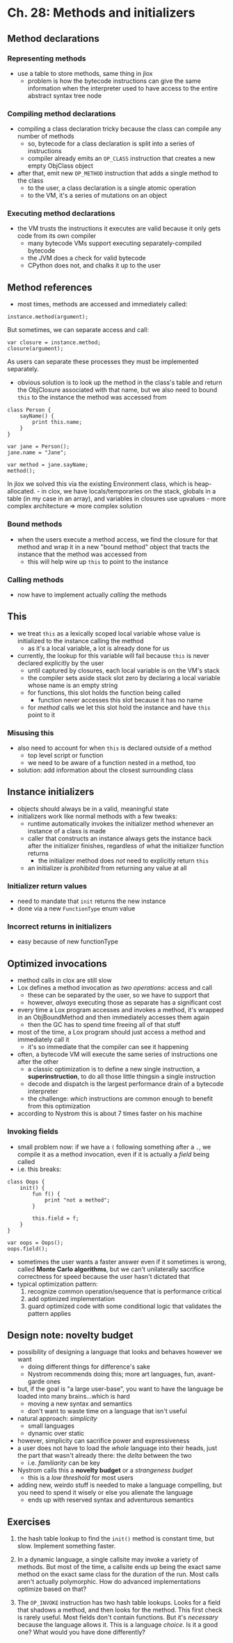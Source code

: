 # Ch. 28: Methods and initializers

## Method declarations

### Representing methods

- use a table to store methods, same thing in jlox
    - problem is how the bytecode instructions can give the
    same information when the interpreter used to have access
    to the entire abstract syntax tree node

### Compiling method declarations

- compiling a class declaration tricky because the class can compile any number of methods
    - so, bytecode for a class declaration is split into a series of instructions
    - compiler already emits an `OP_CLASS` instruction that creates a new empty ObjClass object
- after that, emit new `OP_METHOD` instruction that adds a single method to the class
    - to the user, a class declaration is a single atomic operation
    - to the VM, it's a series of mutations on an object

### Executing method declarations

- the VM trusts the instructions it executes are valid because it only gets code from its
own compiler
    - many bytecode VMs support executing separately-compiled bytecode
    - the JVM does a check for valid bytecode
    - CPython does not, and chalks it up to the user

## Method references

- most times, methods are accessed and immediately called:

```text
instance.method(argument);
```

But sometimes, we can separate access and call:

```text
var closure = instance.method;
closure(argument);
```

As users can separate these processes they must be implemented separately.
- obvious solution is to look up the method in the class's table
and return the ObjClosure associated with that name,
but we also need to bound `this` to the instance the method was accessed from

```text
class Person {
    sayName() {
        print this.name;
    } 
} 

var jane = Person();
jane.name = "Jane";

var method = jane.sayName;
method();
```

In jlox we solved this via the existing Environment class, which is heap-allocated.
    - in clox, we have locals/temporaries on the stack, globals in a table
    (in my case in an array), and variables in closures use upvalues
    - more complex architecture $\Rightarrow$ more complex solution

### Bound methods

- when the users execute a method access, we find the closure for that method
and wrap it in a new "bound method" object that tracts the instance that the method
was accessed from
    - this will help wire up `this` to point to the instance

### Calling methods

- now have to implement actually *calling* the methods

## This

- we treat `this` as a lexically scoped local variable whose value
is initialized to the instance calling the method
    - as it's a local variable, a lot is already done for us
- currently, the lookup for this variable will fail because `this` is never 
declared explicitly by the user
    - until captured by closures, each local variable is on the VM's stack
    - the compiler sets aside stack slot zero by declaring a local variable whose name
    is an empty string
    - for functions, this slot holds the function being called
        - function never accesses this slot because it has no name
    - for *method* calls we let this slot hold the instance and have `this` point to it

### Misusing this

- also need to account for when `this` is declared outside of a method
    - top level script or function
    - we need to be aware of a function nested in a method, too
- solution: add information about the closest surrounding class

## Instance initializers

- objects should always be in a valid, meaningful state
- initializers work like normal methods with a few tweaks:
    - runtime automatically invokes the initializer method whenever an instance of a class is made
    - caller that constructs an instance always gets the instance back after the
    initializer finishes, regardless of what the initializer function returns
        - the initializer method does *not* need to explicitly return `this`
    - an initializer is *prohibited* from returning any value at all

### Initializer return values

- need to mandate that `init` returns the new instance
- done via a new `FunctionType` enum value

### Incorrect returns in initializers

- easy because of new functionType

## Optimized invocations

- method calls in clox are still slow
- Lox defines a method invocation as *two operations*: access and call
    - these can be separated by the user, so we have to support that
    - however, *always* executing those as separate has a significant cost
- every time a Lox program accesses and invokes a method,
it's wrapped in an ObjBoundMethod and then immediately accesses them again
    - then the GC has to spend time freeing all of that stuff
- most of the time, a Lox program should just access a method
and immediately call it
    - it's so immediate that the compiler can see it happening
- often, a bytecode VM will execute the same series of instructions one after the other
    - a classic optimization is to define a new single instruction,
    a **superinstruction**, to do all those little thingsin a single instruction
    - decode and dispatch is the largest performance drain of a bytecode interpreter
    - the challenge: *which* instructions are common enough to benefit from this optimization
- according to Nystrom this is about 7 times faster on his machine

### Invoking fields

- small problem now: if we have a `(` following something after a `.`, we
compile it as a method invocation, even if it is actually a *field* being called
- i.e. this breaks:
```text
class Oops {
    init() {
        fun f() {
            print "not a method";
        } 

        this.field = f;
    } 
} 

var oops = Oops();
oops.field();
```
- sometimes the user wants a faster answer even if it sometimes is wrong,
called **Monte Carlo algorithms**, but we can't unilaterally sacrifice correctness for speed
because the user hasn't dictated that
- typical optimization pattern:
    1. recognize common operation/sequence that is performance critical
    2. add optimized implementation
    3. guard optimized code with some conditional logic that validates the pattern applies

## Design note: novelty budget

- possibility of designing a language that looks and behaves however we want
    - doing different things for difference's sake
    - Nystrom recommends doing this; more art languages, fun, avant-garde ones
- but, if the goal is "a large user-base", you want to have the language
be loaded into many brains...which is hard
    - moving a new syntax and semantics
    - don't want to waste time on a language that isn't useful
- natural approach: *simplicity*
    - small languages
    - dynamic over static
- however, simplicity can sacrifice power and expressiveness
- a user does not have to load the *whole* language into their heads,
just the part that wasn't already there: the *delta* between the two
    - i.e. *familiarity* can be key
- Nystrom calls this a **novelty budget** or a *strangeness budget*
    - this is a *low threshold* for most users
- adding new, weirdo stuff is needed to make a language compelling, but
you need to spend it wisely or else you alienate the language
    - ends up with reserved syntax and adventurous semantics

## Exercises

1. the hash table lookup to find the `init()` method is constant time, but slow.
Implement something faster.

2. In a dynamic language, a single callsite may invoke a variety of methods.
But most of the time, a callsite ends up being the exact same method on the exact same
class for the duration of the run. Most calls aren't actually polymorphic.
How do advanced implementations optimize based on that?

3. The `OP_INVOKE` instruction has two hash table lookups. Looks for a field that shadows
a method, and then looks for the method. This first check is rarely useful.
Most fields don't contain functions. But it's *necessary* because the language allows it.
This is a language *choice*. Is it a good one? What would you have done differently?

